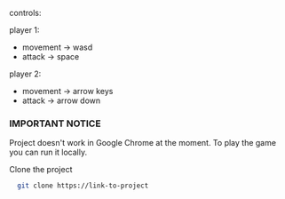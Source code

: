 controls:

player 1:
  - movement -> wasd
  - attack -> space

player 2:
  - movement -> arrow keys
  - attack -> arrow down

### IMPORTANT NOTICE

Project doesn't work in Google Chrome at the moment. To play the game you can run it locally.

Clone the project

```bash
  git clone https://link-to-project
```